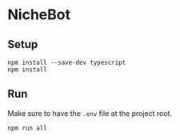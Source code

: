 # NicheBot

## Setup
```
npm install --save-dev typescript
npm install
```
## Run
Make sure to have the `.env` file at the project root.
```
npm run all
```
